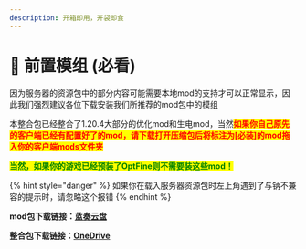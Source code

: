 ```yaml
---
description: 开箱即用，开袋即食
---
```


# 💾 前置模组 (必看)

因为服务器的资源包中的部分内容可能需要本地mod的支持才可以正常显示，因此我们强烈建议各位下载安装我们所推荐的mod包中的模组

本整合包已经整合了1.20.4大部分的优化mod和生电mod，当然<mark style="color:red;">**如果你自己原先的客户端已经有配置好了的mod，请下载打开压缩包后将标注为\[必装]的mod拖入你的客户端mods文件夹**</mark>

<mark style="color:green;">**当然，如果你的游戏已经预装了OptFine则不需要装这些mod！**</mark>

{% hint style="danger" %}
如果你在载入服务器资源包时左上角遇到了与钠不兼容的提示时，请忽略这个报错
{% endhint %}

**mod包下载链接：**[**蓝奏云盘**](https://wwo.lanzouo.com/iVhCc1z79r5a)

**整合包下载链接：**[**OneDrive**](https://14pwr1-my.sharepoint.com/:u:/g/personal/xiaoyueyoqwq\_ifcserver\_world/ERIKJDZGDHZAlie65YQB3fcBitCY0sUV1BVUZSArMPo1fw?e=tuUWxP)

